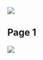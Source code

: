 ![](Tutorat%20fermeture.note)
## Page 1

![](Images/Tutorat%20fermeture-0.png#supernote-invert-dark)
